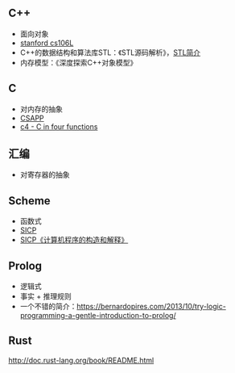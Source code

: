 ## C++
* 面向对象
* [stanford cs106L](https://github.com/strint/littleWheels/tree/master/ProgrammingAndLanguages/cs106L)
* C++的数据结构和算法库STL：《STL源码解析》，[STL简介](https://github.com/strint/strint.github.io/issues/7)
* 内存模型：《深度探索C++对象模型》

## C
* 对内存的抽象
* [CSAPP](https://github.com/strint/littleWheels/tree/master/CSAPP)
* [c4 - C in four functions](https://github.com/strint/c4)

## 汇编
* 对寄存器的抽象

## Scheme
* 函数式
* [SICP](https://github.com/strint/sicpAns)
* [SICP《计算机程序的构造和解释》](https://github.com/strint/sicpAns)

## Prolog
* 逻辑式
* 事实 + 推理规则
* 一个不错的简介：https://bernardopires.com/2013/10/try-logic-programming-a-gentle-introduction-to-prolog/

## Rust
http://doc.rust-lang.org/book/README.html
